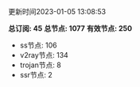 更新时间2023-01-05 13:08:53

**总订阅: 45**
**总节点: 1077**
**有效节点: 250**
- ss节点: 106
- v2ray节点: 134
- trojan节点: 8
- ssr节点: 2
